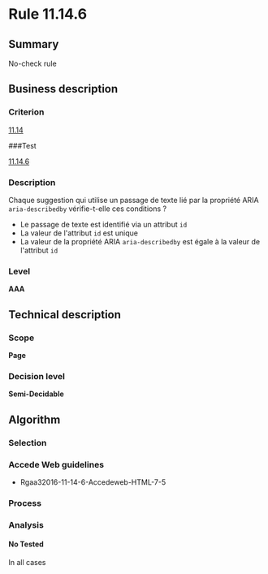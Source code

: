 # Rule 11.14.6

## Summary

No-check rule

## Business description

### Criterion

[11.14](ttp://references.modernisation.gouv.fr/rgaa/criteres.html#crit-11-14)

###Test

[11.14.6](ttp://references.modernisation.gouv.fr/rgaa/criteres.html#test-11-14-6)

### Description

Chaque suggestion qui utilise un passage de texte lié par la propriété ARIA `aria-describedby` vérifie-t-elle ces conditions ?

 * Le passage de texte est identifi&eacute; via un attribut `id` 
 * La valeur de l'attribut `id` est unique 
 * La valeur de la propri&eacute;t&eacute; ARIA `aria-describedby` est &eacute;gale &agrave; la valeur de l'attribut `id` 

### Level

**AAA**

## Technical description

### Scope

**Page**

### Decision level

**Semi-Decidable**

## Algorithm

### Selection

### Accede Web guidelines

 * Rgaa32016-11-14-6-Accedeweb-HTML-7-5

### Process

### Analysis

#### No Tested 

In all cases
